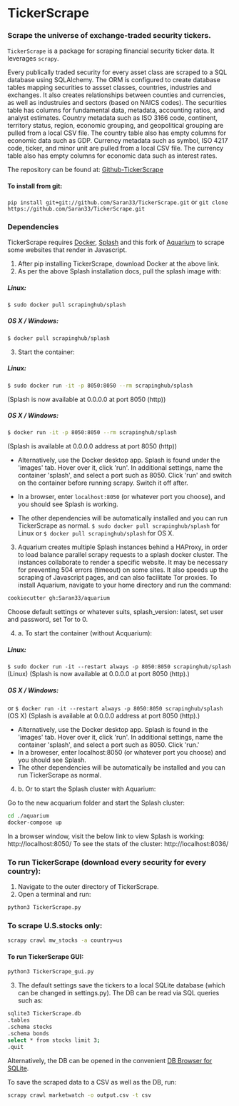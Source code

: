 # TickerScrape
### Scrape the universe of exchange-traded security tickers. 
`TickerScrape` is a package for scraping financial security ticker data. It leverages `scrapy`.

Every publically traded security for every asset class are scraped to a SQL database using SQLAlchemy.
The ORM is configured to create database tables mapping securities to assset classes, countries, industries and exchanges.
It also creates relationships between counties and currencies, as well as industruies and sectors (based on NAICS codes).
The securities table has columns for fundamental data, metadata, accounting ratios, and analyst estimates.
Country metadata such as ISO 3166 code, continent, territory status, region, economic grouping, and geopolitical grouping are pulled from a local CSV file. The country table also has empty columns for economic data such as GDP.
Currency metadata such as symbol, ISO 4217 code, ticker, and minor unit are pulled from a local CSV file. The currency table also has empty columns for economic data such as interest rates.

The repository can be found at:
[Github-TickerScrape](https://github.com/Saran33/TickerScrape/)

#### To install from git:
`pip install git+git://github.com/Saran33/TickerScrape.git`
or
`git clone https://github.com/Saran33/TickerScrape.git`

### Dependencies
TickerScrape requires [Docker](https://docs.docker.com/desktop/), [Splash](https://splash.readthedocs.io/en/stable/install.html) and this fork of [Aquarium](https://github.com/Saran33/aquarium) to scrape some websites that render in Javascript.
1. After pip installing TickerScrape, download Docker at the above link.
2. As per the above Splash installation docs, pull the splash image with:
##### Linux:
```zsh
$ sudo docker pull scrapinghub/splash
```
##### OS X / Windows:
```zsh
$ docker pull scrapinghub/splash
```
 3. Start the container:
##### Linux:
```zsh
$ sudo docker run -it -p 8050:8050 --rm scrapinghub/splash
```
(Splash is now available at 0.0.0.0 at port 8050 (http))
##### OS X / Windows:
```zsh
$ docker run -it -p 8050:8050 --rm scrapinghub/splash
```
(Splash is available at 0.0.0.0 address at port 8050 (http))
- Alternatively, use the Docker desktop app. Splash is found under the 'images' tab. Hover over it, click 'run'. In additional settings, name the container 'splash', and select a port such as 8050. Click 'run' and switch on the container before running scrapy. Switch it off after.
- In a browser, enter `localhost:8050` (or whatever port you choose), and you should see Splash is working.

- The other dependencies will be automatically installed and you can run TickerScrape as normal.
 `$ sudo docker pull scrapinghub/splash` for Linux 
 or `$ docker pull scrapinghub/splash` for OS X.
 3. Aquarium creates multiple Splash instances behind a HAProxy, in order to load balance parallel scrapy requests to a splash docker cluster. The instances collaborate to render a specific website. It may be necessary for preventing 504 errors (timeout) on some sites. It also speeds up the scraping of Javascript pages, and can also facilitate Tor proxies. To install Aquarium, navigate to your home directory and run the command:
 ```zsh
 cookiecutter gh:Saran33/aquarium
 ```
 Choose default settings or whatever suits, splash_version: latest, set user and password, set Tor to 0.
 
 4. a. To start the container (without Acquarium):
 ##### Linux:
`$ sudo docker run -it --restart always -p 8050:8050 scrapinghub/splash` (Linux)
(Splash is now available at 0.0.0.0 at port 8050 (http).)
##### OS X / Windows:
or `$ docker run -it --restart always -p 8050:8050 scrapinghub/splash` (OS X)
(Splash is available at 0.0.0.0 address at port 8050 (http).)
- Alternatively, use the Docker desktop app. Splash is found in the 'images' tab. Hover over it, click 'run'. In additional settings, name the container 'splash', and select a port such as 8050. Click 'run.' 
- In a broweser, enter localhost:8050 (or whatever port you choose) and you should see Splash.
- The other dependencies will be automatically be installed and you can run TickerScrape as normal.

4. b. Or to start the Splash cluster with Aquarium:

 Go to the new acquarium folder and start the Splash cluster:
 ```zsh
 cd ./aquarium
docker-compose up
 ```
In a browser window, visit the below link to view Splash is working:
http://localhost:8050/
To see the stats of the cluster:
http://localhost:8036/

### To run TickerScrape (download every security for every country):
1. Navigate to the outer directory of TickerScrape.
2. Open a terminal and run:
```zsh
python3 TickerScrape.py 
```
### To scrape U.S.stocks only:
```zsh
scrapy crawl mw_stocks -a country=us
```
#### To run TickerScrape GUI:
```zsh
python3 TickerScrape_gui.py
```
3. The default settings save the tickers to a local SQLite database (which can be changed in settings.py). The DB can be read via SQL queries such as:
```zsh
sqlite3 TickerScrape.db
.tables
.schema stocks
.schema bonds
select * from stocks limit 3;
.quit
```
Alternatively, the DB can be opened in the convenient [DB Browser for SQLite](https://sqlitebrowser.org/).

To save the scraped data to a CSV as well as the DB, run:
```zsh
scrapy crawl marketwatch -o output.csv -t csv
```
